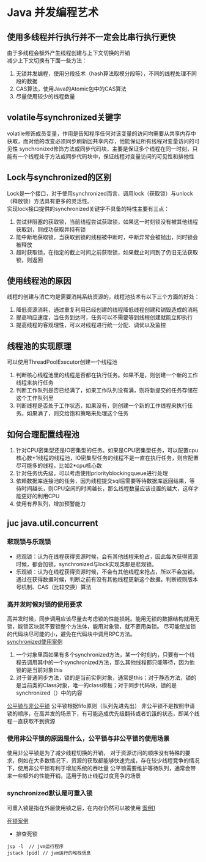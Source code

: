 # Java 并发编程艺术

## 使用多线程并行执行并不一定会比串行执行更快
由于多线程会额外产生线程创建与上下文切换的开销  
减少上下文切换有下面一些方法：
1. 无锁并发编程，使用分段技术（hash算法取模分段等），不同的线程处理不同段的数据
2. CAS算法，使用Java的Atomic包中的CAS算法
3. 尽量使用较少的线程数量

## volatile与synchronized关键字
volatile修饰成员变量，作用是告知程序任何对该变量的访问均需要从共享内存中获取，而对他的改变必须同步刷新回共享内存，他能保证所有线程对变量访问的可见性
synchronized修饰方法或同步代码块，主要是保证多个线程在同一时刻，只能有一个线程处于方法或同步代码块中，保证线程对变量访问的可见性和排他性

## Lock与synchronized的区别
Lock是一个接口，对于使用synchronized而言，调用lock（获取锁）与unlock（释放锁）方法具有更多的灵活性。  
实现lock接口提供的synchronized关键字不具备的特性主要有三点：
1. 尝试非阻塞的获取锁，当前线程尝试获取锁，如果这一时刻锁没有被其他线程获取到，则成功获取并持有锁
2. 能中断地获取锁，当获取到锁的线程被中断时，中断异常会被抛出，同时锁会被释放
3. 超时获取锁，在指定的截止时间之前获取锁，如果截止时间到了仍旧无法获取锁，则返回

## 使用线程池的原因
线程的创建与消亡均是需要消耗系统资源的，线程池技术有以下三个方面的好处：  
1. 降低资源消耗，通过重复利用已经创建的线程降低线程创建和销毁造成的消耗
2. 提高响应速度，当任务到达时，任务可以不需要等到线程创建就能立即执行
3. 提高线程的客观理性，可以对线程进行统一分配、调优以及监控

## 线程池的实现原理
可以使用ThreadPoolExecutor创建一个线程池
1. 判断核心线程池里的线程是否都在执行任务。如果不是，则创建一个新的工作线程来执行任务
2. 判断工作队列是否已经满了，如果工作队列没有满，则将新提交的任务存储在这个工作队列里
3. 判断线程是否处于工作状态，如果没有，则创建一个新的工作线程来执行任务。如果满了，则交给饱和策略来处理这个任务

## 如何合理配置线程池
1. 针对CPU密集型还是IO密集型的任务。如果是CPU密集型任务，可以配置cpu核心数+1线程的线程池，IO密集型任务的线程不是一直在执行任务，则应配置尽可能多的线程，比如2*cpu核心数
2. 针对任务优先级，可以考虑使用priorityblockingqueue进行处理
3. 依赖数据库连接池的任务，因为线程提交sql后需要等待数据库返回结果，等待时间越长，则CPU空闲的时间越长，那么线程数量应该设置的越大，这样才能更好的利用CPU
4. 使用有界队列，增加预警能力

## juc java.util.concurrent
### 悲观锁与乐观锁
- 悲观锁：认为在线程获得资源时候，会有其他线程来抢占，因此每次获得资源时候，都会加锁。synchronized与lock实现类都是悲观锁。
- 乐观锁：认为在线程获得资源时候，不会有其他线程来抢占，所以不会加锁。通过在获得数据时候，判断之前有没有其他线程更新这个数据。判断规则版本号机制、CAS（比较交换）算法

### 高并发时候对锁的使用要求
高并发时候，同步调用应该尽量去考虑锁的性能损耗。能用无锁的数据结构就用无锁，能锁区块就不要锁整个方法体，能用对象锁，就不要用类锁。
尽可能使加锁的代码块尽可能的小，避免在代码块中调用RPC方法。  
[synchronized使用案例](src/main/java/com/wuhall/juc/lock)
1. 一个对象里面如果有多个synchronized方法，某一个时刻内，只要有一个线程去调用其中的一个synchronized方法，那么其他线程都只能等待，因为他锁的是当前对象this
2. 对于普通同步方法，锁的是当前实例对象，通常是this；对于静态方法，锁的是当前类的Class对象，唯一的class模板；对于同步代码块，锁的是synchronized（）中的内容

[公平锁与非公平锁](src/main/java/com/wuhall/juc/fair)
公平锁根据fifo原则（队列先进先出）
非公平锁不是按照申请锁的顺序，在高并发的场景下，有可能造成优先级翻转或者饥饿的状态，即某个线程一直获取不到资源

### 使用非公平锁的原因是什么，公平锁与非公平锁的使用场景
使用非公平锁是为了减少线程切换的开销，
对于资源访问的顺序没有特殊的要求，例如在大多数情况下，资源的获取都能够快速完成，存在较少线程竞争的情况下，使用非公平锁有利于增加系统的吞吐量
公平锁需要维护等待队列，通常会带来一些额外的性能开销，适用于防止线程过度竞争的场景

### synchronized默认是可重入锁
可重入锁是指在外层使用锁之后，在内存仍然可以被使用
[案例1](src/main/java/com/wuhall/juc/lock/ReEntryLockDemo.java)

[死锁案例](src/main/java/com/wuhall/juc/lock/DeadLockDemo.java)  
- 排查死锁
```aidl
jsp -l  // jvm运行程序
jstack [pid] // jvm运行的堆栈信息
```




